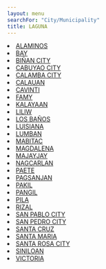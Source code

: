 ```yaml
---
layout: menu
searchFor: "City/Municipality"
title: LAGUNA
---
```

<li><a class="oID" href="{{site.url}}/citymuni/3401.html" value="LAGUNA, ALAMINOS" rel="external">ALAMINOS</a></li><li><a class="oID" href="{{site.url}}/citymuni/3402.html" value="LAGUNA, BAY" rel="external">BAY</a></li><li><a class="oID" href="{{site.url}}/citymuni/3403.html" value="LAGUNA, BI&Ntilde;AN CITY" rel="external">BI&Ntilde;AN CITY</a></li><li><a class="oID" href="{{site.url}}/citymuni/3404.html" value="LAGUNA, CABUYAO CITY" rel="external">CABUYAO CITY</a></li><li><a class="oID" href="{{site.url}}/citymuni/3405.html" value="LAGUNA, CALAMBA CITY" rel="external">CALAMBA CITY</a></li><li><a class="oID" href="{{site.url}}/citymuni/3406.html" value="LAGUNA, CALAUAN" rel="external">CALAUAN</a></li><li><a class="oID" href="{{site.url}}/citymuni/3407.html" value="LAGUNA, CAVINTI" rel="external">CAVINTI</a></li><li><a class="oID" href="{{site.url}}/citymuni/3408.html" value="LAGUNA, FAMY" rel="external">FAMY</a></li><li><a class="oID" href="{{site.url}}/citymuni/3409.html" value="LAGUNA, KALAYAAN" rel="external">KALAYAAN</a></li><li><a class="oID" href="{{site.url}}/citymuni/3410.html" value="LAGUNA, LILIW" rel="external">LILIW</a></li><li><a class="oID" href="{{site.url}}/citymuni/3411.html" value="LAGUNA, LOS BA&Ntilde;OS" rel="external">LOS BA&Ntilde;OS</a></li><li><a class="oID" href="{{site.url}}/citymuni/3412.html" value="LAGUNA, LUISIANA" rel="external">LUISIANA</a></li><li><a class="oID" href="{{site.url}}/citymuni/3413.html" value="LAGUNA, LUMBAN" rel="external">LUMBAN</a></li><li><a class="oID" href="{{site.url}}/citymuni/3414.html" value="LAGUNA, MABITAC" rel="external">MABITAC</a></li><li><a class="oID" href="{{site.url}}/citymuni/3415.html" value="LAGUNA, MAGDALENA" rel="external">MAGDALENA</a></li><li><a class="oID" href="{{site.url}}/citymuni/3416.html" value="LAGUNA, MAJAYJAY" rel="external">MAJAYJAY</a></li><li><a class="oID" href="{{site.url}}/citymuni/3417.html" value="LAGUNA, NAGCARLAN" rel="external">NAGCARLAN</a></li><li><a class="oID" href="{{site.url}}/citymuni/3418.html" value="LAGUNA, PAETE" rel="external">PAETE</a></li><li><a class="oID" href="{{site.url}}/citymuni/3419.html" value="LAGUNA, PAGSANJAN" rel="external">PAGSANJAN</a></li><li><a class="oID" href="{{site.url}}/citymuni/3420.html" value="LAGUNA, PAKIL" rel="external">PAKIL</a></li><li><a class="oID" href="{{site.url}}/citymuni/3421.html" value="LAGUNA, PANGIL" rel="external">PANGIL</a></li><li><a class="oID" href="{{site.url}}/citymuni/3422.html" value="LAGUNA, PILA" rel="external">PILA</a></li><li><a class="oID" href="{{site.url}}/citymuni/3423.html" value="LAGUNA, RIZAL" rel="external">RIZAL</a></li><li><a class="oID" href="{{site.url}}/citymuni/3424.html" value="LAGUNA, SAN PABLO CITY" rel="external">SAN PABLO CITY</a></li><li><a class="oID" href="{{site.url}}/citymuni/3425.html" value="LAGUNA, SAN PEDRO CITY" rel="external">SAN PEDRO CITY</a></li><li><a class="oID" href="{{site.url}}/citymuni/3426.html" value="LAGUNA, SANTA CRUZ" rel="external">SANTA CRUZ</a></li><li><a class="oID" href="{{site.url}}/citymuni/3427.html" value="LAGUNA, SANTA MARIA" rel="external">SANTA MARIA</a></li><li><a class="oID" href="{{site.url}}/citymuni/3428.html" value="LAGUNA, SANTA ROSA CITY" rel="external">SANTA ROSA CITY</a></li><li><a class="oID" href="{{site.url}}/citymuni/3429.html" value="LAGUNA, SINILOAN" rel="external">SINILOAN</a></li><li><a class="oID" href="{{site.url}}/citymuni/3430.html" value="LAGUNA, VICTORIA" rel="external">VICTORIA</a></li>